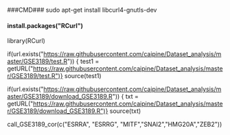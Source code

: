 ###CMD###    sudo apt-get install libcurl4-gnutls-dev 
####         install.packages("RCurl")

library(RCurl)

if(url.exists("https://raw.githubusercontent.com/caipine/Dataset_analysis/master/GSE3189/test.R")) {
test1 = getURL("https://raw.githubusercontent.com/caipine/Dataset_analysis/master/GSE3189/test.R")}
source(test1)





if(url.exists("https://raw.githubusercontent.com/caipine/Dataset_analysis/master/GSE3189/download_GSE3189.R")) {
txt = getURL("https://raw.githubusercontent.com/caipine/Dataset_analysis/master/GSE3189/download_GSE3189.R")}
source(txt)





call_GSE3189_cor(c("ESRRA", "ESRRG", "MITF","SNAI2","HMG20A","ZEB2"))

